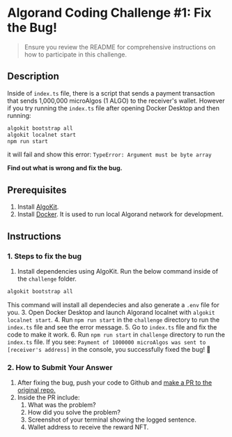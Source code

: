 # Algorand Coding Challenge #1: Fix the Bug!

> Ensure you review the README for comprehensive instructions on how to participate in this challenge.

## Description

Inside of `index.ts` file, there is a script that sends a payment transaction that sends 1,000,000 microAlgos (1 ALGO) to the receiver's wallet. However if you try running the `index.ts` file after opening Docker Desktop and then running:
```bash
algokit bootstrap all
algokit localnet start
npm run start
```
it will fail and show this error: `TypeError: Argument must be byte array`

**Find out what is wrong and fix the bug.**

## Prerequisites

1. Install [AlgoKit](https://github.com/algorandfoundation/algokit-cli/tree/main?tab=readme-ov-file#install).
2. Install [Docker](https://www.docker.com/products/docker-desktop/). It is used to run local Algorand network for development.

## Instructions

### 1. Steps to fix the bug

1. Install dependencies using AlgoKit. Run the below command inside of the `challenge` folder.
```bash
algokit bootstrap all
```
This command will install all dependecies and also generate a `.env` file for you.
3. Open Docker Desktop and launch Algorand localnet with `algokit localnet start`. 
4. Run `npm run start` in the `challenge` directory to run the `index.ts` file and see the error message.
5. Go to `index.ts` file and fix the code to make it work. 
6. Run `npm run start` in `challenge` directory to run the `index.ts` file.
If you see: `Payment of 1000000 microAlgos was sent to [receiver's address]` in the console, you successfully fixed the bug! 👏

### 2. How to Submit Your Answer

1. After fixing the bug, push your code to Github and [make a PR to the original repo.](https://docs.github.com/en/pull-requests/collaborating-with-pull-requests/proposing-changes-to-your-work-with-pull-requests/creating-a-pull-request-from-a-fork) 
2. Inside the PR include:
   1. What was the problem?
   2. How did you solve the problem?
   3. Screenshot of your terminal showing the logged sentence.
   4. Wallet address to receive the reward NFT.